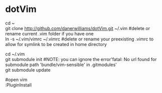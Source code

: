 # dotVim

cd ~    
git clone http://github.com/danerwilliams/dotVim.git ~/.vim #delete or rename current .vim folder if you have one    
ln -s ~/.vim/vimrc ~/.vimrc   #delete or rename your preexisting .vimrc to allow for symlink to be created in home directory   
    
cd ~/.vim      
git submodule init #NOTE: you can ignore the error'fatal: No url found for submodule path 'bundle/vim-sensible' in .gitmodules'    
git submodule update    
    
#open vim    
:PluginInstall    
